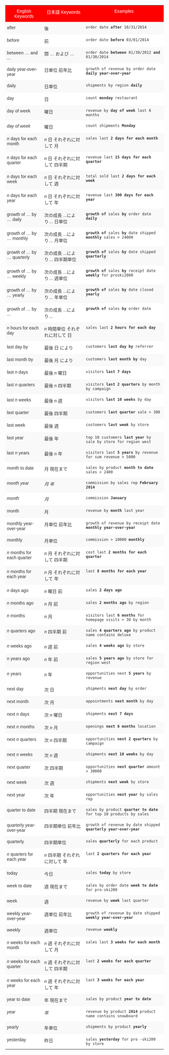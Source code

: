 <style type="text/css">
.tg  {border-collapse:collapse;border-spacing:0;border-color:#ccc;}
.tg td{font-family:Arial, sans-serif;font-size:14px;padding:10px 5px;border-style:solid;border-width:0px;overflow:hidden;word-break:normal;border-color:#ccc;color:#333;background-color:#fff;}
.tg th{font-family:Arial, sans-serif;font-size:14px;font-weight:normal;padding:10px 5px;border-style:solid;border-width:0px;overflow:hidden;word-break:normal;border-color:#ccc;color:#333;background-color:#f0f0f0;}
.tg .tg-1r1g{background-color:#fe0000;border-color:inherit;vertical-align:top}
.tg .tg-dc35{background-color:#f9f9f9;border-color:inherit;vertical-align:top}
.tg .tg-us36{border-color:inherit;vertical-align:top}
.tg .tg-lnw8{background-color:#f9f9f9;font-family:serif !important;;border-color:inherit;vertical-align:top}
.tg .tg-pcxj{background-color:#f9f9f9;border-color:#ffffff;vertical-align:top}
</style>
<table class="tg">
  <tr>
    <th class="tg-1r1g"><span style="color:rgb(255, 255, 255)">English Keywords</span></th>
    <th class="tg-1r1g"><span style="color:rgb(255, 255, 255)">日本語 Keywords</span></th>
    <th class="tg-1r1g"><span style="color:rgb(255, 255, 255)">Examples</span></th>
  </tr>
  <tr>
    <td class="tg-dc35">after</td>
    <td class="tg-dc35">後</td>
    <td class="tg-lnw8"><code>order date <b>after</b> 10/31/2014</code></td>
  </tr>
  <tr>
    <td class="tg-us36">before</td>
    <td class="tg-us36">前</td>
    <td class="tg-us36"><code>order date <b>before</b> 03/01/2014</code></td>
  </tr>
  <tr>
    <td class="tg-dc35">between … and ...</td>
    <td class="tg-dc35">間 … および …</td>
    <td class="tg-dc35"><code>order date <b>between</b> 01/30/2012 <b>and</b> 01/30/2014</code></td>
  </tr>
  <tr>
    <td class="tg-us36">daily year-over-year</td>
    <td class="tg-us36">日単位 前年比</td>
    <td class="tg-us36"><code>growth of revenue by order date <b>daily year-over-year</b></code></td>
  </tr>
  <tr>
    <td class="tg-dc35">daily</td>
    <td class="tg-dc35">日単位</td>
    <td class="tg-dc35"><code>shipments by region <b>daily</b></code></td>
  </tr>
  <tr>
    <td class="tg-us36">day</td>
    <td class="tg-us36">日</td>
    <td class="tg-us36"><code>count <b>monday</b> restaurant</code></td>
  </tr>
  <tr>
    <td class="tg-dc35">day of week</td>
    <td class="tg-dc35">曜日</td>
    <td class="tg-dc35"><code>revenue by <b>day of week</b> last 6 months</code></td>
  </tr>
  <tr>
    <td class="tg-us36"><em>day of week</em></td>
    <td class="tg-us36">曜日</td>
    <td class="tg-us36"><code>count shipments <b>Monday</b></code></td>
  </tr>
  <tr>
    <td class="tg-dc35"><em>n</em> days for each month</td>
    <td class="tg-dc35"><em>n</em> 日 それぞれに対して 月</td>
    <td class="tg-dc35"><code>sales last <b>2 days for each month</b></code></td>
  </tr>
  <tr>
    <td class="tg-us36"><em>n</em> days for each quarter</td>
    <td class="tg-us36"><em>n</em> 日 それぞれに対して 四半期</td>
    <td class="tg-us36"><code>revenue last <b>15 days for each quarter</b></code></td>
  </tr>
  <tr>
    <td class="tg-dc35"><em>n</em> days for each week</td>
    <td class="tg-dc35"><em>n</em> 日 それぞれに対して 週</td>
    <td class="tg-dc35"><code>total sold last <b>2 days for each week</b></code></td>
  </tr>
  <tr>
    <td class="tg-us36"><em>n</em> days for each year</td>
    <td class="tg-us36"><em>n</em> 日 それぞれに対して 年</td>
    <td class="tg-us36"><code>revenue last <b>300 days for each year</b></code></td>
  </tr>
  <tr>
    <td class="tg-dc35">growth of … by … daily</td>
    <td class="tg-dc35">次の成長 ...により… 日単位</td>
    <td class="tg-dc35"><code><b>growth of</b> sales <b>by</b> order date <b>daily</b></code></td>
  </tr>
  <tr>
    <td class="tg-us36">growth of … by … monthly</td>
    <td class="tg-us36">次の成長 ...により… 月単位</td>
    <td class="tg-us36"><code><b>growth of</b> sales <b>by</b> date shipped <b>monthly</b> sales &gt; 24000</code></td>
  </tr>
  <tr>
    <td class="tg-dc35">growth of … by … quarterly</td>
    <td class="tg-dc35">次の成長 ...により… 四半期単位</td>
    <td class="tg-dc35"><code><b>growth of</b> sales <b>by</b> date shipped <b>quarterly</b></code></td>
  </tr>
  <tr>
    <td class="tg-us36">growth of … by … weekly</td>
    <td class="tg-us36">次の成長 ...により… 週単位</td>
    <td class="tg-us36"><code><b>growth of</b> sales <b>by</b> receipt date <b>weekly</b> for proski2000</code></td>
  </tr>
  <tr>
    <td class="tg-dc35">growth of … by … yearly</td>
    <td class="tg-dc35">次の成長 ...により… 年単位</td>
    <td class="tg-dc35"><code><b>growth of</b> sales <b>by</b> date closed <b>yearly</b></code></td>
  </tr>
  <tr>
    <td class="tg-us36">growth of … by ...</td>
    <td class="tg-us36">次の成長 ...により…</td>
    <td class="tg-us36"><code><b>growth of</b> sales <b>by</b> order date</code></td>
  </tr>
  <tr>
    <td class="tg-dc35"><em>n</em> hours for each day</td>
    <td class="tg-dc35"><em>n</em> 時間単位 それぞれに対して 日</td>
    <td class="tg-dc35"><code>sales last <b>2 hours for each day</b></code></td>
  </tr>
  <tr>
    <td class="tg-us36">last day by</td>
    <td class="tg-us36">最後 日 により</td>
    <td class="tg-us36"><code>customers <b>last day by</b> referrer</code></td>
  </tr>
  <tr>
    <td class="tg-dc35">last month by</td>
    <td class="tg-dc35">最後 月 により</td>
    <td class="tg-dc35"><code>customers <b>last month by</b> day</code></td>
  </tr>
  <tr>
    <td class="tg-us36">last <em>n</em> days</td>
    <td class="tg-us36">最後 <em>n</em> 曜日</td>
    <td class="tg-us36"><code>visitors <b>last 7 days</b></code></td>
  </tr>
  <tr>
    <td class="tg-dc35">last <em>n</em> quarters</td>
    <td class="tg-dc35">最後 <em>n</em> 四半期</td>
    <td class="tg-dc35"><code>visitors <b>last 2 quarters</b> by month by campaign</code></td>
  </tr>
  <tr>
    <td class="tg-us36">last <em>n</em> weeks</td>
    <td class="tg-us36">最後 <em>n</em> 週</td>
    <td class="tg-us36"><code>visitors <b>last 10 weeks</b> by day</code></td>
  </tr>
  <tr>
    <td class="tg-dc35">last quarter</td>
    <td class="tg-dc35">最後 四半期</td>
    <td class="tg-dc35"><code>customers <b>last quarter</b> sale &gt; 300</code></td>
  </tr>
  <tr>
    <td class="tg-us36">last week</td>
    <td class="tg-us36">最後 週</td>
    <td class="tg-us36"><code>customers <b>last week</b> by store</code></td>
  </tr>
  <tr>
    <td class="tg-dc35">last year</td>
    <td class="tg-dc35">最後 年</td>
    <td class="tg-dc35"><code>top 10 customers <b>last year</b> by sale by store for region west</code></td>
  </tr>
  <tr>
    <td class="tg-dc35">last <em>n</em> years</td>
    <td class="tg-dc35">最後 <em>n</em> 年</td>
    <td class="tg-dc35"><code>visitors last <b>5 years</b> by revenue for sum revenue &gt; 5000</code></td>
  </tr>
  <tr>
    <td class="tg-us36">month to date</td>
    <td class="tg-us36">月 現在まで</td>
    <td class="tg-us36"><code>sales by product <b>month to date</b> sales &gt; 2400</code></td>
  </tr>
  <tr>
    <td class="tg-dc35"><em>month year</em></td>
    <td class="tg-dc35"><em>月 年</em></td>
    <td class="tg-dc35"><code>commission by sales rep <b>February 2014</b></code></td>
  </tr>
  <tr>
    <td class="tg-us36"><em>month</em></td>
    <td class="tg-us36"><em>月</em></td>
    <td class="tg-us36"><code>commission <b>January</b></code></td>
  </tr>
  <tr>
    <td class="tg-dc35">month</td>
    <td class="tg-dc35">月</td>
    <td class="tg-dc35"><code>revenue by <b>month</b> last year</code></td>
  </tr>
  <tr>
    <td class="tg-us36">monthly year-over-year</td>
    <td class="tg-us36">月単位 前年比</td>
    <td class="tg-us36"><code>growth of revenue by receipt date <b>monthly year-over-year</b></code></td>
  </tr>
  <tr>
    <td class="tg-dc35">monthly</td>
    <td class="tg-dc35">月単位</td>
    <td class="tg-dc35"><code>commission &gt; 10000 <b>monthly</b></code></td>
  </tr>
  <tr>
    <td class="tg-us36"><em>n</em> months for each quarter</td>
    <td class="tg-us36"><em>n</em> 月 それぞれに対して 四半期</td>
    <td class="tg-us36"><code>cost last <b>2 months for each quarter</b></code></td>
  </tr>
  <tr>
    <td class="tg-dc35"><em>n</em> months for each year</td>
    <td class="tg-dc35"><em>n</em> 月 それぞれに対して 年</td>
    <td class="tg-dc35"><code>last <b>8 months for each year</b></code></td>
  </tr>
  <tr>
    <td class="tg-us36"><em>n</em> days ago</td>
    <td class="tg-us36"><em>n</em> 曜日 前</td>
    <td class="tg-us36"><code>sales <b>2 days ago</b></code></td>
  </tr>
  <tr>
    <td class="tg-dc35"><em>n</em> months ago</td>
    <td class="tg-dc35"><em>n</em> 月 前</td>
    <td class="tg-dc35"><code>sales <b>2 months ago</b> by region</code></td>
  </tr>
  <tr>
    <td class="tg-us36"><em>n</em> months</td>
    <td class="tg-us36"><em>n</em> 月</td>
    <td class="tg-us36"><code>visitors last <b>6 months</b> for homepage visits &gt; 30 by month</code></td>
  </tr>
  <tr>
    <td class="tg-dc35"><em>n</em> quarters ago</td>
    <td class="tg-dc35"><em>n</em> 四半期 前</td>
    <td class="tg-dc35"><code>sales <b>4 quarters ago</b> by product name contains deluxe</code></td>
  </tr>
  <tr>
    <td class="tg-us36"><em>n</em> weeks ago</td>
    <td class="tg-us36"><em>n</em> 週 前</td>
    <td class="tg-us36"><code>sales <b>4 weeks ago</b> by store</code></td>
  </tr>
  <tr>
    <td class="tg-dc35"><em>n</em> years ago</td>
    <td class="tg-dc35"><em>n</em> 年 前</td>
    <td class="tg-dc35"><code>sales <b>5 years ago</b> by store for region west</code></td>
  </tr>
  <tr>
    <td class="tg-us36"><em>n</em> years</td>
    <td class="tg-us36"><em>n</em> 年</td>
    <td class="tg-us36"><code>opportunities next <b>5 years</b> by revenue</code></td>
  </tr>
  <tr>
    <td class="tg-us36">next day</td>
    <td class="tg-us36">次 日</td>
    <td class="tg-us36"><code>shipments <b>next day</b> by order</code></td>
  </tr>
  <tr>
    <td class="tg-dc35">next month</td>
    <td class="tg-dc35">次 月</td>
    <td class="tg-dc35"><code>appointments <b>next month</b> by day</code></td>
  </tr>
  <tr>
    <td class="tg-us36">next <em>n</em> days</td>
    <td class="tg-us36">次 <em>n</em> 曜日</td>
    <td class="tg-us36"><code>shipments <b>next 7 days</b></code></td>
  </tr>
  <tr>
    <td class="tg-dc35">next <em>n</em> months</td>
    <td class="tg-dc35">次 <em>n</em> 月</td>
    <td class="tg-dc35"><code>openings <b>next 6 months</b> location</code></td>
  </tr>
  <tr>
    <td class="tg-us36">next <em>n</em> quarters</td>
    <td class="tg-us36">次 <em>n</em> 四半期</td>
    <td class="tg-us36"><code>opportunities <b>next 2 quarters</b> by campaign</code></td>
  </tr>
  <tr>
    <td class="tg-dc35">next <em>n</em> weeks</td>
    <td class="tg-dc35">次 <em>n</em> 週</td>
    <td class="tg-dc35"><code>shipments <b>next 10 weeks</b> by day</code></td>
  </tr>
  <tr>
    <td class="tg-us36">next quarter</td>
    <td class="tg-us36">次 四半期</td>
    <td class="tg-us36"><code>opportunities <b>next quarter</b> amount &gt; 30000</code></td>
  </tr>
  <tr>
    <td class="tg-dc35">next week</td>
    <td class="tg-dc35">次 週</td>
    <td class="tg-dc35"><code>shipments <b>next week</b> by store</code></td>
  </tr>
  <tr>
    <td class="tg-us36">next year</td>
    <td class="tg-us36">次 年</td>
    <td class="tg-us36"><code>opportunities <b>next year</b> by sales rep</code></td>
  </tr>
  <tr>
    <td class="tg-dc35">quarter to date</td>
    <td class="tg-dc35">四半期 現在まで</td>
    <td class="tg-dc35"><code>sales by product <b>quarter to date</b> for top 10 products by sales</code></td>
  </tr>
  <tr>
    <td class="tg-us36">quarterly year-over-year</td>
    <td class="tg-us36">四半期単位 前年比</td>
    <td class="tg-us36"><code>growth of revenue by date shipped <b>quarterly year-over-year</b></code></td>
  </tr>
  <tr>
    <td class="tg-dc35">quarterly</td>
    <td class="tg-dc35">四半期単位</td>
    <td class="tg-dc35"><code>sales <b>quarterly</b> for each product</code></td>
  </tr>
  <tr>
    <td class="tg-us36"><em>n</em> quarters for each year</td>
    <td class="tg-us36"><em>n</em> 四半期 それぞれに対して 年</td>
    <td class="tg-us36"><code>last <b>2 quarters for each year</b></code></td>
  </tr>
  <tr>
    <td class="tg-dc35">today</td>
    <td class="tg-dc35">今日</td>
    <td class="tg-dc35"><code>sales <b>today</b> by store</code></td>
  </tr>
  <tr>
    <td class="tg-us36">week to date</td>
    <td class="tg-us36">週 現在まで</td>
    <td class="tg-us36"><code>sales by order date <b>week to date</b> for pro-ski200</code></td>
  </tr>
  <tr>
    <td class="tg-dc35">week</td>
    <td class="tg-dc35">週</td>
    <td class="tg-dc35"><code>revenue by <b>week</b> last quarter</code></td>
  </tr>
  <tr>
    <td class="tg-us36">weekly year-over-year</td>
    <td class="tg-us36">週単位 前年比</td>
    <td class="tg-us36"><code>growth of revenue by date shipped <b>weekly year-over-year</b></code></td>
  </tr>
  <tr>
    <td class="tg-dc35">weekly</td>
    <td class="tg-pcxj">週単位</td>
    <td class="tg-dc35"><code>revenue <b>weekly</b></code></td>
  </tr>
  <tr>
    <td class="tg-us36"><em>n</em> weeks for each month</td>
    <td class="tg-us36"><em>n</em> 週 それぞれに対して 月</td>
    <td class="tg-us36"><code>sales last <b>3 weeks for each month</b></code></td>
  </tr>
  <tr>
    <td class="tg-dc35"><em>n</em> weeks for each quarter</td>
    <td class="tg-dc35"><em>n</em> 週 それぞれに対して 四半期</td>
    <td class="tg-dc35"><code>last <b>2 weeks for each quarter</b></code></td>
  </tr>
  <tr>
    <td class="tg-us36"><em>n</em> weeks for each year</td>
    <td class="tg-us36"><em>n</em> 週 それぞれに対して 年</td>
    <td class="tg-us36"><code>last <b>3 weeks for each year</b></code></td>
  </tr>
  <tr>
    <td class="tg-dc35">year to date</td>
    <td class="tg-dc35">年 現在まで</td>
    <td class="tg-dc35"><code>sales by product <b>year to date</b></code></td>
  </tr>
  <tr>
    <td class="tg-us36"><em>year</em></td>
    <td class="tg-us36"><em>年</em></td>
    <td class="tg-us36"><code>revenue by product <b>2014</b> product name contains snowboard</code></td>
  </tr>
  <tr>
    <td class="tg-dc35">yearly</td>
    <td class="tg-dc35">年単位</td>
    <td class="tg-dc35"><code>shipments by product <b>yearly</b></code></td>
  </tr>
  <tr>
    <td class="tg-us36">yesterday</td>
    <td class="tg-us36">昨日</td>
    <td class="tg-us36"><code>sales <b>yesterday</b> for pro -ski200 by store</code></td>
  </tr>
</table>
